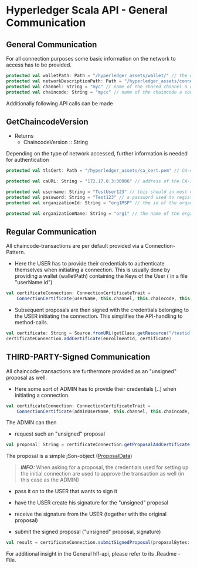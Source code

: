 # <a id="General Communication" /> Hyperledger Scala API - General Communication

## General Communication
For all connection purposes some basic information on the network to access has to be provided.
```scala
protected val walletPath: Path = "/hyperledger_assets/wallet/" // the directory containing your certificates.
protected val networkDescriptionPath: Path = "/hyperledger_assets/connection_profile.yaml" // the file describing the existing network.
protected val channel: String = "myc" // name of the shared channel a connection is requested for.
protected val chaincode: String = "mycc" // name of the chaincode a connection is requested for.
```
Additionally following API calls can be made

## GetChaincodeVersion
- Returns 
    - ChaincodeVersion :: String 

Depending on the type of network accessed, further information is needed for authentication
```scala
protected val tlsCert: Path = "/hyperledger_assets/ca_cert.pem" // CA-certificate to have your client validate that the server you are talking to is actually the CA.

protected val caURL: String = "172.17.0.3:30906" // address of the CA-server.

protected val username: String = "TestUser123" // this should in most cases be the name of the .id file in your wallet directory.
protected val password: String = "Test123" // a password used to register a user and receive/set a certificate for said user when enrolling.
protected val organizationId: String = "org1MSP" // the id of the organization the user belongs to.

protected val organizationName: String = "org1" // the name of the organization the user belongs to.

```

## Regular Communication
All chaincode-transactions are per default provided via a Connection-Pattern.
- Here the USER has to provide their credentials to authenticate themselves when initiating a connection.
    This is usually done by providing a wallet (walletPath) containing the Keys of the User ( in a file "userName.id")
```scala
val certificateConnection: ConnectionCertificateTrait = 
    ConnectionCertificate(userName, this.channel, this.chaincode, this.walletPath, this.networkDescriptionPath)
```
- Subsequent proposals are then signed with the credentials belonging to the USER initiating the connection.
    This simplifies the API-handling to method-calls.
```scala
val certificate: String = Source.fromURL(getClass.getResource("/testid.csr")).mkString
certificateConnection.addCertificate(enrollmentId, certificate)
```

## THIRD-PARTY-Signed Communication
All chaincode-transactions are furthermore provided as an "unsigned" proposal as well.

- Here some sort of ADMIN has to provide their credentials [..] when initiating a connection.
```scala
val certificateConnection: ConnectionCertificateTrait = 
    ConnectionCertificate(adminUserName, this.channel, this.chaincode, this.adminWalletPath, this.networkDescriptionPath)
```
The ADMIN can then 
- request such an "unsigned" proposal
```scala
val proposal: String = certificateConnection.getProposalAddCertificate(enrollmentId, certificate)
```
The proposal is a simple jSon-object ([ProposalData](../chaincode/approval.md#ProposalData))
> **_INFO:_** When asking for a proposal, the credentials used for setting up the initial connection are used to approve the transaction as well (in this case as the ADMIN)
- pass it on to the USER that wants to sign it
- have the USER create his signature for the "unsigned" proposal
- receive the signature from the USER (together with the original proposal)

- submit the signed proposal ("unsigned" proposal, signature)
```scala
val result = certificateConnection.submitSignedProposal(proposalBytes: Array[Byte], signature: Array[Byte], userId: String)
```

For additional insight in the General hlf-api, please refer to its .Readme - File.
